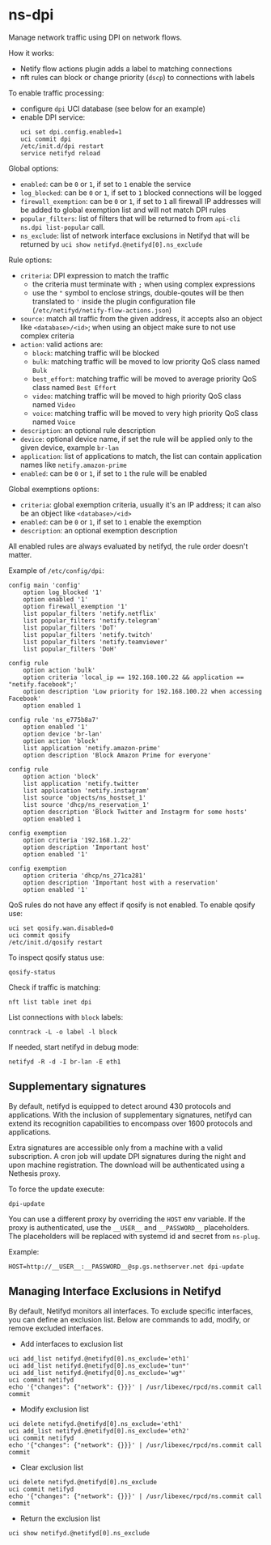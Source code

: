 # ns-dpi

Manage network traffic using DPI on network flows.

How it works:
- Netify flow actions plugin adds a label to matching connections
- nft rules can block or change priority (`dscp`) to connections with labels

To enable traffic processing:
- configure `dpi` UCI database (see below for an example)
- enable DPI service:
  ```
  uci set dpi.config.enabled=1
  uci commit dpi
  /etc/init.d/dpi restart
  service netifyd reload
  ```

Global options:

- `enabled`: can be `0` or `1`, if set to `1` enable the service
- `log_blocked`: can be `0` or `1`, if set to `1` blocked connections will be logged
- `firewall_exemption`: can be `0` or `1`, if set to `1` all firewall IP addresses will be
  added to global exemption list and will not match DPI rules
- `popular_filters`: list of filters that will be returned to from `api-cli ns.dpi list-popular` call.
- `ns_exclude`: list of network interface exclusions in Netifyd that will be returned by `uci show netifyd.@netifyd[0].ns_exclude`

Rule options:

- `criteria`: DPI expression to match the traffic
  - the criteria must terminate with `;` when using complex expressions
  - use the `"` symbol to enclose strings, double-qoutes will be then translated to `'` inside the plugin configuration file (`/etc/netifyd/netify-flow-actions.json`)
- `source`: match all traffic from the given address, it accepts also an object like `<database>/<id>`;  when using an object make sure to not use complex criteria
- `action`: valid actions are:
  - `block`: matching traffic will be blocked
  - `bulk`: matching traffic will be moved to low priority QoS class named `Bulk`
  - `best_effort`: matching traffic will be moved to average priority QoS class named `Best Effort`
  - `video`: matching traffic will be moved to high priority QoS class named `Video`
  - `voice`: matching traffic will be moved to very high priority QoS class named `Voice`
- `description`: an optional rule description
- `device`: optional device name, if set the rule will be applied only to the given device, example `br-lan`
- `application`: list of applications to match, the list can contain application names like `netify.amazon-prime`
- `enabled`: can be `0` or `1`, if set to `1` the rule will be enabled

Global exemptions options:

- `criteria`: global exemption criteria, usually it's an IP address; it can also be an object like `<database>/<id>`
- `enabled`: can be `0` or `1`, if set to `1` enable the exemption
- `description`: an optional exemption description

All enabled rules are always evaluated by netifyd, the rule order doesn't matter.

Example of `/etc/config/dpi`:
```
config main 'config'
	option log_blocked '1'
	option enabled '1'
	option firewall_exemption '1'
	list popular_filters 'netify.netflix'
	list popular_filters 'netify.telegram'
	list popular_filters 'DoT'
	list popular_filters 'netify.twitch'
	list popular_filters 'netify.teamviewer'
	list popular_filters 'DoH'

config rule
	option action 'bulk'
	option criteria 'local_ip == 192.168.100.22 && application == "netify.facebook";'
	option description 'Low priority for 192.168.100.22 when accessing Facebook'
	option enabled 1

config rule 'ns_e775b8a7'
	option enabled '1'
	option device 'br-lan'
	option action 'block'
	list application 'netify.amazon-prime'
	option description 'Block Amazon Prime for everyone'

config rule
	option action 'block'
	list application 'netify.twitter
	list application 'netify.instagram'
	list source 'objects/ns_hostset_1'
	list source 'dhcp/ns_reservation_1'
	option description 'Block Twitter and Instagrm for some hosts'
	option enabled 1

config exemption
	option criteria '192.168.1.22'
	option description 'Important host'
	option enabled '1'

config exemption
	option criteria 'dhcp/ns_271ca281'
	option description 'Important host with a reservation'
	option enabled '1'
```

QoS rules do not have any effect if qosify is not enabled.
To enable qosify use:
```
uci set qosify.wan.disabled=0
uci commit qosify
/etc/init.d/qosify restart
```

To inspect qosify status use:
```
qosify-status
```

Check if traffic is matching:
```
nft list table inet dpi
```

List connections with `block` labels:
```
conntrack -L -o label -l block
```

If needed, start netifyd in debug mode:
```
netifyd -R -d -I br-lan -E eth1
```

## Supplementary signatures

By default, netifyd is equipped to detect around 430 protocols and applications. With the inclusion of
supplementary signatures, netifyd can extend its recognition capabilities to encompass over 1600 protocols and applications.

Extra signatures are accessible only from a machine with a valid subscription.
A cron job will update DPI signatures during the night and upon machine registration.
The download will be authenticated using a Nethesis proxy.

To force the update execute:
```
dpi-update
```

You can use a different proxy by overriding the `HOST` env variable.
If the proxy is authenticated, use the `__USER__` and `__PASSWORD__` placeholders.
The placeholders will be replaced with systemd id and secret from `ns-plug`.

Example:
```
HOST=http://__USER__:__PASSWORD__@sp.gs.nethserver.net dpi-update
```

## Managing Interface Exclusions in Netifyd

By default, Netifyd monitors all interfaces. To exclude specific interfaces, you can define an exclusion list. Below are commands to add, modify, or remove excluded interfaces.

- Add interfaces to exclusion list
```
uci add_list netifyd.@netifyd[0].ns_exclude='eth1'
uci add_list netifyd.@netifyd[0].ns_exclude='tun*'
uci add_list netifyd.@netifyd[0].ns_exclude='wg*'
uci commit netifyd
echo '{"changes": {"network": {}}}' | /usr/libexec/rpcd/ns.commit call commit
```

- Modify exclusion list
```
uci delete netifyd.@netifyd[0].ns_exclude='eth1'
uci add_list netifyd.@netifyd[0].ns_exclude='eth2'
uci commit netifyd
echo '{"changes": {"network": {}}}' | /usr/libexec/rpcd/ns.commit call commit
```

- Clear exclusion list
```
uci delete netifyd.@netifyd[0].ns_exclude
uci commit netifyd
echo '{"changes": {"network": {}}}' | /usr/libexec/rpcd/ns.commit call commit
```

- Return the exclusion list
```
uci show netifyd.@netifyd[0].ns_exclude
```
